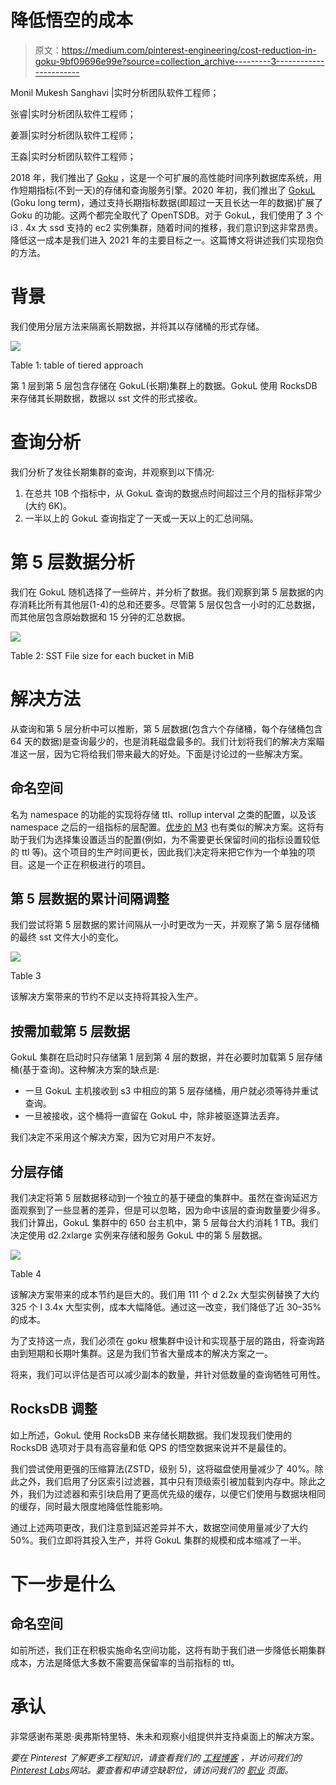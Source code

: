 # 降低悟空的成本

> 原文：<https://medium.com/pinterest-engineering/cost-reduction-in-goku-9bf09696e99e?source=collection_archive---------3----------------------->

Monil Mukesh Sanghavi |实时分析团队软件工程师；

张睿|实时分析团队软件工程师；

姜灏|实时分析团队软件工程师；

王淼|实时分析团队软件工程师；

2018 年，我们推出了 [Goku](/pinterest-engineering/goku-building-a-scalable-and-high-performant-time-series-database-system-a8ff5758a181) ，这是一个可扩展的高性能时间序列数据库系统，用作短期指标(不到一天)的存储和查询服务引擎。2020 年初，我们推出了 [GokuL](/pinterest-engineering/gokul-extending-time-series-data-storage-to-serve-beyond-one-day-52264307364d) (Goku long term)，通过支持长期指标数据(即超过一天且长达一年的数据)扩展了 Goku 的功能。这两个都完全取代了 OpenTSDB。对于 GokuL，我们使用了 3 个 i3 . 4x 大 ssd 支持的 ec2 实例集群，随着时间的推移，我们意识到这非常昂贵。降低这一成本是我们进入 2021 年的主要目标之一。这篇博文将讲述我们实现抱负的方法。

# 背景

我们使用分层方法来隔离长期数据，并将其以存储桶的形式存储。

![](img/da7be82abf668d8679a990a5a52c45db.png)

Table 1: table of tiered approach

第 1 层到第 5 层包含存储在 GokuL(长期)集群上的数据。GokuL 使用 RocksDB 来存储其长期数据，数据以 sst 文件的形式接收。

# 查询分析

我们分析了发往长期集群的查询，并观察到以下情况:

1.  在总共 10B 个指标中，从 GokuL 查询的数据点时间超过三个月的指标非常少(大约 6K)。
2.  一半以上的 GokuL 查询指定了一天或一天以上的汇总间隔。

# 第 5 层数据分析

我们在 GokuL 随机选择了一些碎片，并分析了数据。我们观察到第 5 层数据的内存消耗比所有其他层(1-4)的总和还要多。尽管第 5 层仅包含一小时的汇总数据，而其他层包含原始数据和 15 分钟的汇总数据。

![](img/3dda49e200586e577537e1602a531fd0.png)

Table 2: SST File size for each bucket in MiB

# 解决方法

从查询和第 5 层分析中可以推断，第 5 层数据(包含六个存储桶，每个存储桶包含 64 天的数据)是查询最少的，也是消耗磁盘最多的。我们计划将我们的解决方案瞄准这一层，因为它将给我们带来最大的好处。下面是讨论过的一些解决方案。

## 命名空间

名为 namespace 的功能的实现将存储 ttl、rollup interval 之类的配置，以及该 namespace 之后的一组指标的层配置。[优步的 M3](https://eng.uber.com/m3/) 也有类似的解决方案。这将有助于我们为选择集设置适当的配置(例如，为不需要更长保留时间的指标设置较低的 ttl 等)。这个项目的生产时间更长，因此我们决定将来把它作为一个单独的项目。这是一个正在积极进行的项目。

## 第 5 层数据的累计间隔调整

我们尝试将第 5 层数据的累计间隔从一小时更改为一天，并观察了第 5 层存储桶的最终 sst 文件大小的变化。

![](img/69ec9139146d8780f04454dfe692ca42.png)

Table 3

该解决方案带来的节约不足以支持将其投入生产。

## 按需加载第 5 层数据

GokuL 集群在启动时只存储第 1 层到第 4 层的数据，并在必要时加载第 5 层存储桶(基于查询)。这种解决方案的缺点是:

*   一旦 GokuL 主机接收到 s3 中相应的第 5 层存储桶，用户就必须等待并重试查询。
*   一旦被接收，这个桶将一直留在 GokuL 中，除非被驱逐算法丢弃。

我们决定不采用这个解决方案，因为它对用户不友好。

## 分层存储

我们决定将第 5 层数据移动到一个独立的基于硬盘的集群中。虽然在查询延迟方面观察到了一些显著的差异，但是可以忽略，因为命中该层的查询数量要少得多。我们计算出，GokuL 集群中的 650 台主机中，第 5 层每台大约消耗 1 TB。我们决定使用 d2.2xlarge 实例来存储和服务 GokuL 中的第 5 层数据。

![](img/9a6639606f102a857ad52dea12609a13.png)

Table 4

该解决方案带来的成本节约是巨大的。我们用 111 个 d 2.2x 大型实例替换了大约 325 个 I 3.4x 大型实例，成本大幅降低。通过这一改变，我们降低了近 30–35%的成本。

为了支持这一点，我们必须在 goku 根集群中设计和实现基于层的路由，将查询路由到短期和长期叶集群。这是为我们节省大量成本的解决方案之一。

将来，我们可以评估是否可以减少副本的数量，并针对低数量的查询牺牲可用性。

## RocksDB 调整

如上所述，GokuL 使用 RocksDB 来存储长期数据。我们发现我们使用的 RocksDB 选项对于具有高容量和低 QPS 的悟空数据来说并不是最佳的。

我们尝试使用更强的压缩算法(ZSTD，级别 5)，这将磁盘使用量减少了 40%。除此之外，我们启用了分区索引过滤器，其中只有顶级索引被加载到内存中。除此之外，我们为过滤器和索引块启用了更高优先级的缓存，以便它们使用与数据块相同的缓存，同时最大限度地降低性能影响。

通过上述两项更改，我们注意到延迟差异并不大，数据空间使用量减少了大约 50%。我们立即将其投入生产，并将 GokuL 集群的规模和成本缩减了一半。

# 下一步是什么

## 命名空间

如前所述，我们正在积极实施命名空间功能，这将有助于我们进一步降低长期集群成本，方法是降低大多数不需要高保留率的当前指标的 ttl。

# 承认

非常感谢布莱恩·奥弗斯特里特、朱未和观察小组提供并支持桌面上的解决方案。

*要在 Pinterest 了解更多工程知识，请查看我们的* [*工程博客*](https://medium.com/pinterest-engineering) *，并访问我们的*[*Pinterest Labs*](https://www.pinterestlabs.com/?utm_source=medium&utm_medium=blog-article-post&utm_campaign=samghavi-et-al-december-17-2021)*网站。要查看和申请空缺职位，请访问我们的* [*职业*](https://www.pinterestcareers.com/?utm_source=medium&utm_medium=blog-article-post&utm_campaign=samghavi-et-al-december-17-2021) *页面。*